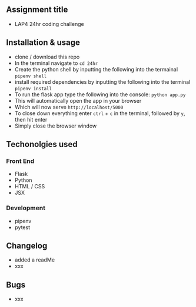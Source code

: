 ## Assignment title
- LAP4 24hr coding challenge

## Installation & usage
- clone / download this repo
- In the terminal navigate to `cd 24hr`
- Create the python shell by inputting the following into the termainal `pipenv shell`
- install required dependencies by inputting the following into the terminal `pipenv install`
- To run the flask app type the following into the console: `python app.py`
- This will automatically open the app in your browser
- Which will now serve `http://localhost/5000`
- To close down everything enter `ctrl` + `c` in the terminal, followed by `y`, then hit enter
- Simply close the browser window

## Techonolgies used

### Front End
- Flask
- Python
- HTML / CSS
- JSX

### Development
- pipenv 
- pytest

## Changelog
- added a readMe
- xxx

## Bugs
- xxx